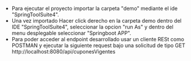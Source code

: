 * Para ejecutar el proyecto importar la carpeta "demo" mediante el ide "SpringToolSuite4".
* Una vez importado Hacer click derecho en la carpeta demo dentro del IDE "SpringToolSuite4", seleccionar la opcion "run As" y dentro del menu desplegable seleccionar "Springboot APP".
* Para poder acceder al endpoint desarrollado usar un cliente RESt como POSTMAN y ejecutar la siguiente request bajo una solicitud de tipo GET http://localhost:8080/api/cuponesVigentes